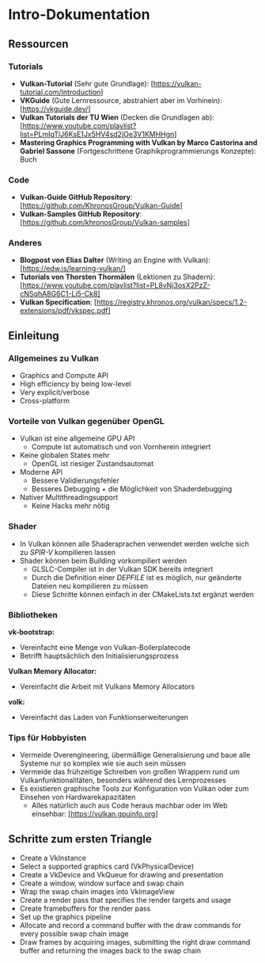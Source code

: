 # Intro-Dokumentation

## Ressourcen

### Tutorials

- **Vulkan-Tutorial** (Sehr gute Grundlage): [https://vulkan-tutorial.com/Introduction]
- **VKGuide** (Gute Lernressource, abstrahiert aber im Vorhinein): [https://vkguide.dev/]
- **Vulkan Tutorials der TU Wien** (Decken die Grundlagen ab): [https://www.youtube.com/playlist?list=PLmIqTlJ6KsE1Jx5HV4sd2jOe3V1KMHHgn]
- **Mastering Graphics Programming with Vulkan by Marco Castorina and Gabriel Sassone** (Fortgeschrittene Graphikprogrammierungs Konzepte): Buch

### Code

- **Vulkan-Guide GitHub Repository**: [https://github.com/KhronosGroup/Vulkan-Guide]
- **Vulkan-Samples GitHub Repository**: [https://github.com/khronosGroup/Vulkan-samples]

### Anderes

- **Blogpost von Elias Dalter** (Writing an Engine with Vulkan): [https://edw.is/learning-vulkan/]
- **Tutorials von Thorsten Thormälen** (Lektionen zu Shadern): [https://www.youtube.com/playlist?list=PL8vNj3osX2PzZ-cNSqhA8G6C1-Li5-Ck8]
- **Vulkan Specification**: [https://registry.khronos.org/vulkan/specs/1.2-extensions/pdf/vkspec.pdf]

## Einleitung

### Allgemeines zu Vulkan

- Graphics and Compute API
- High efficiency by being low-level
- Very explicit/verbose
- Cross-platform

### Vorteile von Vulkan gegenüber OpenGL

- Vulkan ist eine allgemeine GPU API
  - Compute ist automatisch und von Vornherein integriert
- Keine globalen States mehr
  - OpenGL ist riesiger Zustandsautomat
- Moderne API
  - Bessere Validierungsfehler
  - Besseres Debugging + die Möglichkeit von Shaderdebugging
- Nativer Multithreadingsupport
  - Keine Hacks mehr nötig

### Shader

- In Vulkan können alle Shadersprachen verwendet werden welche sich zu *SPIR-V* kompilieren lassen
- Shader können beim Building vorkompiliert werden
  - GLSLC-Compiler ist in der Vulkan SDK bereits integriert
  - Durch die Definition einer *DEPFILE* ist es möglich, nur geänderte Dateien neu kompilieren zu müssen
  - Diese Schritte können einfach in der CMakeLists.txt ergänzt werden

### Bibliotheken

**vk-bootstrap:**

- Vereinfacht eine Menge von Vulkan-Boilerplatecode
- Betrifft hauptsächlich den Initialisierungsprozess

**Vulkan Memory Allocator:**

- Vereinfacht die Arbeit mit Vulkans Memory Allocators

**volk:**

- Vereinfacht das Laden von Funktionserweiterungen

### Tips für Hobbyisten

- Vermeide Overengineering, übermäßige Generalisierung und baue alle Systeme nur so komplex wie sie auch sein müssen
- Vermeide das frühzeitige Schreiben von großen Wrappern rund um Vulkanfunktionalitäten, besonders während des Lernprozesses
- Es existieren graphische Tools zur Konfiguration von Vulkan oder zum Einsehen von Hardwarekapazitäten
  - Alles natürlich auch aus Code heraus machbar oder im Web einsehbar: [https://vulkan.gpuinfo.org]

## Schritte zum ersten Triangle

- Create a VkInstance
- Select a supported graphics card (VkPhysicalDevice)
- Create a VkDevice and VkQueue for drawing and presentation
- Create a window, window surface and swap chain
- Wrap the swap chain images into VkImageView
- Create a render pass that specifies the render targets and usage
- Create framebuffers for the render pass
- Set up the graphics pipeline
- Allocate and record a command buffer with the draw commands for every possible swap chain image
- Draw frames by acquiring images, submitting the right draw command buffer and returning the images back to the swap chain
